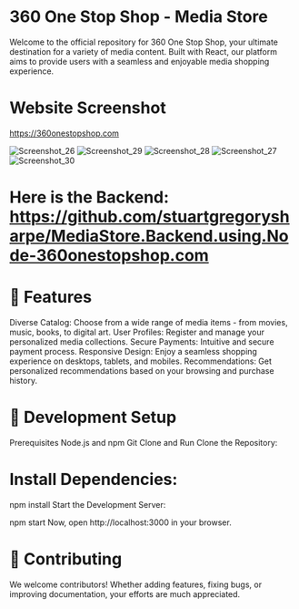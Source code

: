 # 360 One Stop Shop - Media Store
Welcome to the official repository for 360 One Stop Shop, your ultimate destination for a variety of media content. Built with React, our platform aims to provide users with a seamless and enjoyable media shopping experience.

# Website Screenshot

https://360onestopshop.com

![Screenshot_26](https://github.com/stuartgregorysharpe/MediaStore.Frontend.using.React-360onestopshop.com/assets/137684294/dcb77fcf-362a-4a53-8036-54266ddd1a34)
![Screenshot_29](https://github.com/stuartgregorysharpe/MediaStore.Frontend.using.React-360onestopshop.com/assets/137684294/d3265e06-cae1-451b-b468-a833683f0734)
![Screenshot_28](https://github.com/stuartgregorysharpe/MediaStore.Frontend.using.React-360onestopshop.com/assets/137684294/a0c7951e-9aae-4166-ac63-c193fb2108a4)
![Screenshot_27](https://github.com/stuartgregorysharpe/MediaStore.Frontend.using.React-360onestopshop.com/assets/137684294/b2d2a460-a277-422b-9343-1ffaa23a8878)
![Screenshot_30](https://github.com/stuartgregorysharpe/MediaStore.Frontend.using.React-360onestopshop.com/assets/137684294/097d0971-c5aa-40a3-85c2-575c97e440ce)


# Here is the Backend: https://github.com/stuartgregorysharpe/MediaStore.Backend.using.Node-360onestopshop.com

# 🌟 Features
Diverse Catalog: Choose from a wide range of media items - from movies, music, books, to digital art.
User Profiles: Register and manage your personalized media collections.
Secure Payments: Intuitive and secure payment process.
Responsive Design: Enjoy a seamless shopping experience on desktops, tablets, and mobiles.
Recommendations: Get personalized recommendations based on your browsing and purchase history.

# 🚀 Development Setup
Prerequisites
Node.js and npm
Git
Clone and Run
Clone the Repository:

# Install Dependencies:
npm install
Start the Development Server:

npm start
Now, open http://localhost:3000 in your browser.

# 🤝 Contributing
We welcome contributors! Whether adding features, fixing bugs, or improving documentation, your efforts are much appreciated.
